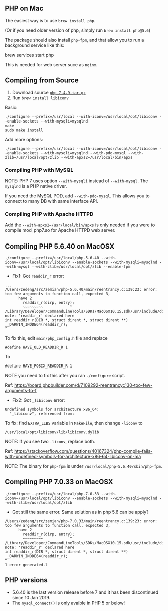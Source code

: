 ## PHP on Mac

The easiest way is to use `brew install php`.

(Or if you need older version of php, simply run `brew install php@5.6`)

The package should also install `php-fpm`, and that allow you to run a background service like this:

  brew services start php

This is needed for web server suce as `nginx`.

## Compiling from Source

1. Download source [`php-7.4.9.tar.gz`](https://www.php.net/downloads)
2. Run `brew install libiconv`

Basic:

```
./configure --prefix=/usr/local --with-iconv=/usr/local/opt/libiconv --enable-sockets --with-mysqli=mysqlnd
make
sudo make install
```

Add more options:

```
./configure --prefix=/usr/local --with-iconv=/usr/local/opt/libiconv --enable-sockets --with-mysqli=mysqlnd --with-pdo-mysql --with-zlib=/usr/local/opt/zlib --with-apxs2=/usr/local/bin/apxs
```

### Compiling PHP with MySQL

NOTE: PHP 7 uses option `--with-mysqli` instead of `--with-mysql`. The `mysqlnd` is a PHP native driver.

If you need the MySQL POD, add `--with-pdo-mysql`. This allows you to connect to many DB with same interface API.

### Compiling PHP with Apache HTTPD

Add the `--with-apxs2=/usr/local/bin/apxs` is only needed if you were to compile mod_php7.so for Apache HTTPD web server.


## Compiling PHP 5.6.40 on MacOSX

```
./configure --prefix=/usr/local/php-5.6.40 --with-iconv=/usr/local/opt/libiconv --enable-sockets --with-mysqli=mysqlnd --with-mysql --with-zlib=/usr/local/opt/zlib --enable-fpm
```

* Fix1: Got `readdir_r` error:

```
...
/Users/zedeng/src/zemian/php-5.6.40/main/reentrancy.c:139:23: error: too few arguments to function call, expected 3,
      have 2
        readdir_r(dirp, entry);
        ~~~~~~~~~            ^
/Library/Developer/CommandLineTools/SDKs/MacOSX10.15.sdk/usr/include/dirent.h:110:1: note: 'readdir_r' declared here
int readdir_r(DIR *, struct dirent *, struct dirent **) __DARWIN_INODE64(readdir_r);
^
```

To fix this, edit `main/php_config.h` file and replace 

	#define HAVE_OLD_READDIR_R 1

To

	#define HAVE_POSIX_READDIR_R 1

NOTE you need to fix this after you ran `./configure` script.

Ref: https://board.phpbuilder.com/d/7109292-reentrancyc130-too-few-arguments-to-f

* Fix2: Got `_libiconv` error:

```
Undefined symbols for architecture x86_64:
  "_libiconv", referenced from:
```

To fix: find `EXTRA_LIBS` variable in `MakeFile`, then change `-liconv` to 

	/usr/local/opt/libiconv/lib/libiconv.dylib

NOTE: If you see two `-liconv`, replace both.

Ref: https://stackoverflow.com/questions/40167324/php-compile-fails-with-undefined-symbols-for-architecture-x86-64-libiconv-on-ma

NOTE: The binary for `php-fpm` is under `/usr/local/php-5.6.40/sbin/php-fpm`.

## Compiling PHP 7.0.33 on MacOSX

```
./configure --prefix=/usr/local/php-7.0.33 --with-iconv=/usr/local/opt/libiconv --enable-sockets --with-mysqli=mysqlnd --with-zlib=/usr/local/opt/zlib
```

* Got still the same error. Same solution as in php 5.6 can be apply?

```
/Users/zedeng/src/zemian/php-7.0.33/main/reentrancy.c:139:23: error: too few arguments to function call, expected 3,
      have 2
        readdir_r(dirp, entry);
        ~~~~~~~~~            ^
/Library/Developer/CommandLineTools/SDKs/MacOSX10.15.sdk/usr/include/dirent.h:110:1: note: 'readdir_r' declared here
int readdir_r(DIR *, struct dirent *, struct dirent **) __DARWIN_INODE64(readdir_r);
^
1 error generated.l
```

## PHP versions

* 5.6.40 is the last version release before 7 and it has been discontinued since 10 Jan 2019.
* The `mysql_connect()` is only avaible in PHP 5 or below!
